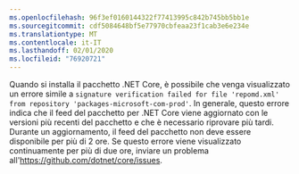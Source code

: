 ```yaml
---
ms.openlocfilehash: 96f3ef0160144322f77413995c842b745bb5bb1e
ms.sourcegitcommit: cdf5084648bf5e77970cbfeaa23f1cab3e6e234e
ms.translationtype: MT
ms.contentlocale: it-IT
ms.lasthandoff: 02/01/2020
ms.locfileid: "76920721"
---
```


Quando si installa il pacchetto .NET Core, è possibile che venga visualizzato un errore simile a `signature verification failed for file 'repomd.xml' from repository 'packages-microsoft-com-prod'`. In generale, questo errore indica che il feed del pacchetto per .NET Core viene aggiornato con le versioni più recenti del pacchetto e che è necessario riprovare più tardi. Durante un aggiornamento, il feed del pacchetto non deve essere disponibile per più di 2 ore. Se questo errore viene visualizzato continuamente per più di due ore, inviare un problema all'<https://github.com/dotnet/core/issues>.
